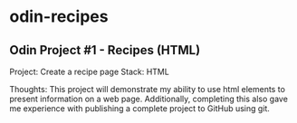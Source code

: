 # odin-recipes
Odin Project #1 - Recipes (HTML)
-------------------------------------
Project: Create a recipe page
Stack: HTML

Thoughts: This project will demonstrate my ability to use html elements to present information on a web page. Additionally, completing this also gave me experience with publishing a complete project to GitHub using git.